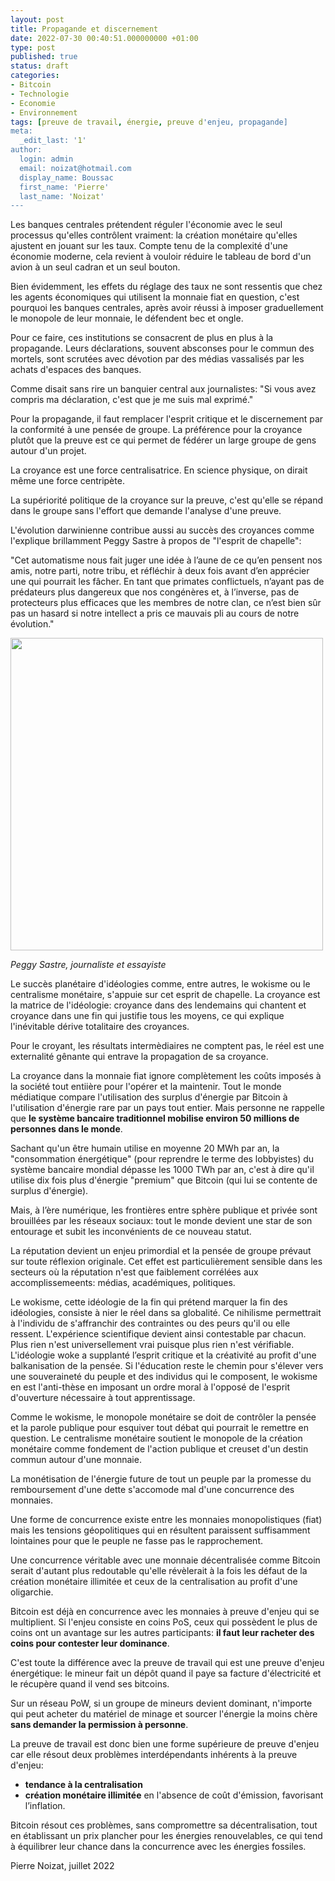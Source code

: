 ```yaml
---
layout: post
title: Propagande et discernement
date: 2022-07-30 00:40:51.000000000 +01:00
type: post
published: true
status: draft
categories:
- Bitcoin
- Technologie
- Economie
- Environnement
tags: [preuve de travail, énergie, preuve d'enjeu, propagande]
meta:
  _edit_last: '1'
author:
  login: admin
  email: noizat@hotmail.com
  display_name: Boussac
  first_name: 'Pierre'
  last_name: 'Noizat'
---
```



Les banques centrales prétendent réguler l'économie avec le seul processus qu'elles contrôlent vraiment: la création monétaire qu'elles ajustent en jouant sur les taux. Compte tenu de la complexité d'une économie moderne, cela revient à vouloir réduire le tableau de bord d'un avion à un seul cadran et un seul bouton.

Bien évidemment, les effets du réglage des taux ne sont ressentis que chez les agents économiques qui utilisent la monnaie fiat en question, c'est pourquoi les banques centrales, après avoir réussi à imposer graduellement le monopole de leur monnaie, le défendent bec et ongle.

Pour ce faire, ces institutions se consacrent de plus en plus à la propagande. Leurs déclarations, souvent absconses pour le commun des mortels, sont scrutées avec dévotion par des médias vassalisés par les achats d'espaces des banques.

Comme disait sans rire un banquier central aux journalistes: "Si vous avez compris ma déclaration, c'est que je me suis mal exprimé."

Pour la propagande, il faut remplacer l'esprit critique et le discernement par la conformité à une pensée de groupe.
La préférence pour la croyance plutôt que la preuve est ce qui permet de fédérer un large groupe de gens autour d'un projet.

La croyance est une force centralisatrice. En science physique, on dirait même une force centripète.

La supériorité politique de la croyance sur la preuve, c'est qu'elle se répand dans le groupe sans l'effort que demande l'analyse d'une preuve.

L'évolution darwinienne contribue aussi au succès des croyances comme l'explique brillamment Peggy Sastre à propos de "l'esprit de chapelle":

"Cet automatisme nous fait juger une idée à l’aune de ce qu’en pensent nos amis, notre parti, notre tribu, et réfléchir à deux fois avant d’en apprécier une qui pourrait les fâcher. En tant que primates conflictuels, n’ayant pas de prédateurs plus dangereux que nos congénères et, à l’inverse, pas de protecteurs plus efficaces que les membres de notre clan, ce n’est bien sûr pas un hasard si notre intellect a pris ce mauvais pli au cours de notre évolution."

<div><img src="{{ site.baseurl }}/assets/Peggy_Sastre.jpeg" width='500'></div>

_Peggy Sastre, journaliste et essayiste_

Le succès planétaire d'idéologies comme, entre autres, le wokisme ou le centralisme monétaire, s'appuie sur cet esprit de chapelle. La croyance est la matrice de l'idéologie: croyance dans des lendemains qui chantent et croyance dans une fin qui justifie tous les moyens, ce qui explique l'inévitable dérive totalitaire des croyances. 

Pour le croyant, les résultats intermèdiaires ne comptent pas, le réel est une externalité gênante qui entrave la propagation de sa croyance.

La croyance dans la monnaie fiat ignore complètement les coûts imposés à la société tout entiière pour l'opérer et la maintenir. Tout le monde médiatique compare l'utilisation des surplus d'énergie par Bitcoin à l'utilisation d'énergie rare par un pays tout entier. Mais personne ne rappelle que **le système bancaire traditionnel mobilise environ 50 millions de personnes dans le monde**. 

Sachant qu'un être humain utilise en moyenne 20 MWh par an, la "consommation énergétique" (pour reprendre le terme des lobbyistes) du système bancaire mondial dépasse les 1000 TWh par an, c'est à dire qu'il utilise dix fois plus d'énergie "premium" que Bitcoin (qui lui se contente de surplus d'énergie).

Mais, à l’ère numérique, les frontières entre sphère publique et privée sont brouillées par les réseaux sociaux: tout le monde devient une star de son entourage et subit les inconvénients de ce nouveau statut.

La réputation devient un enjeu primordial et la pensée de groupe prévaut sur toute réflexion originale. Cet effet est particulièrement sensible dans les secteurs où la réputation n'est que faiblement corrélées aux accomplissemeents: médias, académiques, politiques.

Le wokisme, cette idéologie de la fin qui prétend marquer la fin des idéologies, consiste à nier le réel dans sa globalité. Ce nihilisme permettrait à l'individu de s'affranchir des contraintes ou des peurs qu'il ou elle ressent.
L'expérience scientifique devient ainsi contestable par chacun. Plus rien n'est universellement vrai puisque plus rien n'est vérifiable. L'idéologie woke a supplanté l’esprit critique et la créativité au profit d'une balkanisation de la pensée.
Si l'éducation reste le chemin pour s'élever vers une souveraineté du peuple et des individus qui le composent, le wokisme en est l'anti-thèse en imposant un ordre moral à l'opposé de l'esprit d'ouverture nécessaire à tout apprentissage.

Comme le wokisme, le monopole monétaire se doit de contrôler la pensée et la parole publique pour esquiver tout débat qui pourrait le remettre en question.
Le centralisme monétaire soutient le monopole de la création monétaire comme fondement de l'action publique et creuset d'un destin commun autour d'une monnaie.

La monétisation de l'énergie future de tout un peuple par la promesse du remboursement d'une dette s'accomode mal d'une concurrence des monnaies.

Une forme de concurrence existe entre les monnaies monopolistiques (fiat) mais les tensions géopolitiques qui en résultent paraissent suffisamment lointaines pour que le peuple ne fasse pas le rapprochement.

Une concurrence véritable avec une monnaie décentralisée comme Bitcoin serait d'autant plus redoutable qu'elle révèlerait à la fois les défaut de la création monétaire illimitée et ceux de la centralisation au profit d'une oligarchie.

Bitcoin est déjà en concurrence avec les monnaies à preuve d'enjeu qui se multiplient.
Si l'enjeu consiste en coins PoS, ceux qui possèdent le plus de coins ont un avantage sur les autres participants: **il faut leur racheter des coins pour contester leur dominance**.

C'est toute la différence avec la preuve de travail qui est une preuve d'enjeu énergétique: le mineur fait un dépôt quand il paye sa facture d'électricité et le récupère quand il vend ses bitcoins.

Sur un réseau PoW, si un groupe de mineurs devient dominant, n'importe qui peut acheter du matériel de minage et sourcer l'énergie la moins chère **sans demander la permission à personne**.

La preuve de travail est donc bien une forme supérieure de preuve d'enjeu car elle résout deux problèmes interdépendants inhérents à la preuve d'enjeu:
- **tendance à la centralisation**
- **création monétaire illimitée** en l'absence de coût d'émission, favorisant l’inflation.

Bitcoin résout ces problèmes, sans compromettre sa décentralisation, tout en établissant un prix plancher pour les énergies renouvelables, ce qui tend à équilibrer leur chance dans la concurrence avec les énergies fossiles.


Pierre Noizat, juillet 2022
